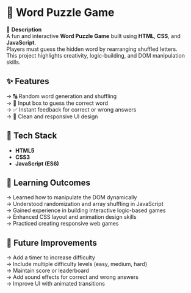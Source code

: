 # 🧩 Word Puzzle Game

📖 **Description**  
A fun and interactive **Word Puzzle Game** built using **HTML**, **CSS**, and **JavaScript**.  
Players must guess the hidden word by rearranging shuffled letters.  
This project highlights creativity, logic-building, and DOM manipulation skills.

## ✨ **Features**
-> 🔠 Random word generation and shuffling  
-> 🧠 Input box to guess the correct word  
-> ✅ Instant feedback for correct or wrong answers  
-> 🎨 Clean and responsive UI design  

## 🧩 **Tech Stack**
- **HTML5**  
- **CSS3**  
- **JavaScript (ES6)**  

## 🧠 **Learning Outcomes**
-> Learned how to manipulate the DOM dynamically  
-> Understood randomization and array shuffling in JavaScript  
-> Gained experience in building interactive logic-based games  
-> Enhanced CSS layout and animation design skills  
-> Practiced creating responsive web games  

## 🚀 **Future Improvements**
-> Add a timer to increase difficulty  
-> Include multiple difficulty levels (easy, medium, hard)  
-> Maintain score or leaderboard  
-> Add sound effects for correct and wrong answers  
-> Improve UI with animated transitions  

